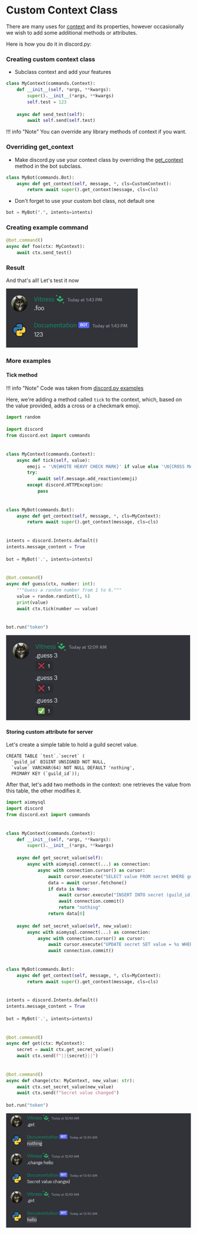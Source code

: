 # Custom Context Class

There are many uses for [context](https://discordpy.readthedocs.io/en/latest/ext/commands/api.html?#discord.ext.commands.Context) and its properties, however occasionally we wish to add some additional methods or attributes.

Here is how you do it in discord.py:

### Creating custom context class

* Subclass context and add your features

```py
class MyContext(commands.Context):
    def __init__(self, *args, **kwargs):
        super().__init__(*args, **kwargs)
        self.test = 123

    async def send_test(self):
        await self.send(self.test)
```

!!! info "Note"
    You can override any library methods of context if you want.

### Overriding get_context

* Make discord.py use your context class by overriding the [get_context](https://discordpy.readthedocs.io/en/stable/ext/commands/api.html?#discord.ext.commands.Bot.get_context) method in the bot subclass.

```py
class MyBot(commands.Bot):
    async def get_context(self, message, *, cls=CustomContext):
        return await super().get_context(message, cls=cls)
```

* Don't forget to use your custom bot class, not default one

```py
bot = MyBot(".", intents=intents)
```

### Creating example command

```py
@bot.command()
async def foo(ctx: MyContext):
    await ctx.send_test()
```

### Result

And that's all! Let's test it now

![Showcase](assets/custom-context/1.png)

### More examples

#### Tick method

!!! info "Note"
    Code was taken from [discord.py examples](https://github.com/Rapptz/discord.py/blob/master/examples/custom_context.py)

Here, we're adding a method called `tick` to the context, which, based on the value provided, adds a cross or a checkmark emoji. 

```py
import random

import discord
from discord.ext import commands


class MyContext(commands.Context):
    async def tick(self, value):
        emoji = '\N{WHITE HEAVY CHECK MARK}' if value else '\N{CROSS MARK}'
        try:
            await self.message.add_reaction(emoji)
        except discord.HTTPException:
            pass


class MyBot(commands.Bot):
    async def get_context(self, message, *, cls=MyContext):
        return await super().get_context(message, cls=cls)


intents = discord.Intents.default()
intents.message_content = True

bot = MyBot('.', intents=intents)


@bot.command()
async def guess(ctx, number: int):
    """Guess a random number from 1 to 6."""
    value = random.randint(1, 6)
    print(value)
    await ctx.tick(number == value)


bot.run("token")
```

![Showcase](assets/custom-context/2.png)

#### Storing custom attribute for server

Let's create a simple table to hold a guild secret value.

```mysql
CREATE TABLE `test`.`secret` (
  `guild_id` BIGINT UNSIGNED NOT NULL,
  `value` VARCHAR(64) NOT NULL DEFAULT 'nothing',
  PRIMARY KEY (`guild_id`));
```

After that, let's add two methods in the context: one retrieves the value from this table, the other modifies it.

```py
import aiomysql
import discord
from discord.ext import commands


class MyContext(commands.Context):
    def __init__(self, *args, **kwargs):
        super().__init__(*args, **kwargs)

    async def get_secret_value(self):
        async with aiomysql.connect(...) as connection:
            async with connection.cursor() as cursor:
                await cursor.execute("SELECT value FROM secret WHERE guild_id = %s", (self.guild.id,))
                data = await cursor.fetchone()
                if data is None:
                    await cursor.execute("INSERT INTO secret (guild_id) VALUES (%s)", (self.guild.id,))
                    await connection.commit()
                    return "nothing"
                return data[0]

    async def set_secret_value(self, new_value):
        async with aiomysql.connect(...) as connection:
            async with connection.cursor() as cursor:
                await cursor.execute("UPDATE secret SET value = %s WHERE guild_id = %s", (new_value, self.guild.id))
                await connection.commit()


class MyBot(commands.Bot):
    async def get_context(self, message, *, cls=MyContext):
        return await super().get_context(message, cls=cls)


intents = discord.Intents.default()
intents.message_content = True

bot = MyBot('.', intents=intents)


@bot.command()
async def get(ctx: MyContext):
    secret = await ctx.get_secret_value()
    await ctx.send(f"||{secret}||")


@bot.command()
async def change(ctx: MyContext, new_value: str):
    await ctx.set_secret_value(new_value)
    await ctx.send(f"Secret value changed")

bot.run("token")
```

![Showcase](assets/custom-context/3.png)
